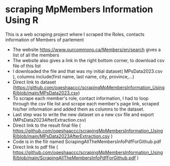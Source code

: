 # scraping  MpMembers Information Using R
This is a web scraping project where I scraped the Roles, contacts information of Members of parlement
- The website https://www.ourcommons.ca/Members/en/search gives a list of all the members
- The website also gives a link in the right bottom corner, to download csv file of this list
- I downloaded the file and that was my initial dataset( MPsData2023.csv ), columns include(first name, last name, city, province,...)
- Direct link to dataset (https://github.com/oqeshaaccc/scrapingMpMembersInformation_UsingR/blob/main/MPsData2023.csv)
- To scrape each member's role, contact information, I had to loop through the csv file list and scrape each member's page link, scraped his/her information and added them as columns to the dataset.
- Last step was to write the new dataset on a new csv file and export (MPsData2023AfterExtraction.csv)
- Direct link to the result final file ( https://github.com/oqeshaaccc/scrapingMpMembersInformation_UsingR/blob/main/MPsData2023AfterExtraction.csv ) 
- Code is in the filr named ScrapingAllTheMembersInfoPdfForGithub.pdf
- Direct link to pdf file ( https://github.com/oqeshaaccc/scrapingMpMembersInformation_UsingR/blob/main/ScrapingAllTheMembersInfoPdfForGithub.pdf )
